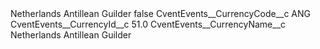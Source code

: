 <?xml version="1.0" encoding="UTF-8"?>
<CustomMetadata xmlns="http://soap.sforce.com/2006/04/metadata" xmlns:xsi="http://www.w3.org/2001/XMLSchema-instance" xmlns:xsd="http://www.w3.org/2001/XMLSchema">
    <label>Netherlands Antillean Guilder</label>
    <protected>false</protected>
    <values>
        <field>CventEvents__CurrencyCode__c</field>
        <value xsi:type="xsd:string">ANG</value>
    </values>
    <values>
        <field>CventEvents__CurrencyId__c</field>
        <value xsi:type="xsd:double">51.0</value>
    </values>
    <values>
        <field>CventEvents__CurrencyName__c</field>
        <value xsi:type="xsd:string">Netherlands Antillean Guilder</value>
    </values>
</CustomMetadata>
